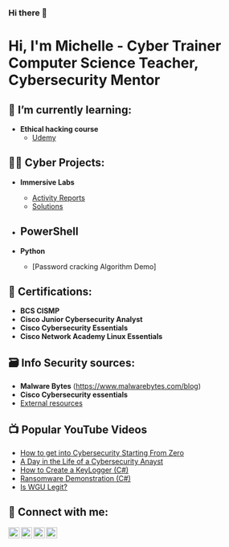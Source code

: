 ### Hi there 👋
<h1>Hi, I'm Michelle - Cyber Trainer <br/>Computer Science Teacher, Cybersecurity Mentor</h1>
<h2>🌱 I’m currently learning: </h2>

- <b> Ethical hacking course </b>
  - [Udemy ](https://www.udemy.com/course/complete-ethical-hacking-bootcamp-zero-to-mastery/)

<h2>👨‍💻 Cyber Projects:</h2>

- <b>Immersive Labs</b>
  - [Activity Reports](https://github.com/MSheptech/ImmersiveLab)
  - [Solutions]()
  
- <b>PowerShell</b>
  - 
- <b>Python</b>
  - [Password cracking Algorithm Demo]



<h2>📜 Certifications:</h2>

- <b>BCS CISMP</b>
-  <b>Cisco Junior Cybersecurity Analyst </b> 
- <b>Cisco Cybersecurity Essentials </b>
- <b>Cisco Network Academy Linux Essentials </b>

<h2>🗃 Info Security sources:</h2>

- <b>Malware Bytes</b> (https://www.malwarebytes.com/blog)
- <b>Cisco Cybersecurity essentials </b>
- [External resources](https://github.com/MSheptech/Cyber-resources) 

<h2>📺 Popular YouTube Videos</h2>

- [How to get into Cybersecurity Starting From Zero](https://www.youtube.com/watch?v=a83ASGn_V_s)
- [A Day in the Life of a Cybersecurity Anayst](https://www.youtube.com/watch?v=uHy3oM7NnoU)
- [How to Create a KeyLogger (C#)](https://www.youtube.com/watch?v=N-L9hklSlNk)
- [Ransomware Demonstration (C#)](https://www.youtube.com/watch?v=OfvdQeh79s0)
- [Is WGU Legit?](https://www.youtube.com/watch?v=E2MwRWxDBkA)

<h2> 🤳 Connect with me:</h2>

[<img align="left" alt="JoshMadakor | YouTube" width="22px" src="https://cdn.jsdelivr.net/npm/simple-icons@v3/icons/youtube.svg" />][youtube]
[<img align="left" alt="JoshMadakor | Twitter" width="22px" src="https://cdn.jsdelivr.net/npm/simple-icons@v3/icons/twitter.svg" />][twitter]
[<img align="left" alt="JoshMadakor | LinkedIn" width="22px" src="https://cdn.jsdelivr.net/npm/simple-icons@v3/icons/linkedin.svg" />][linkedin]
[<img align="left" alt="JoshMadakor | Instagram" width="22px" src="https://cdn.jsdelivr.net/npm/simple-icons@v3/icons/instagram.svg" />][instagram]

[twitter]: https://twitter.com/shellyshep
[youtube]: https://www.youtube.com/
[instagram]: https://www.instagram.com/
[linkedin]: https://www.linkedin.com/in/michelle-sheppard-78486511/
<!--
**MSheptech/MSheptech** is a ✨ _special_ ✨ repository because its `README.md` (this file) appears on your GitHub profile.

Here are some ideas to get you started:

- 🔭 I’m currently working on ...
- 🌱 I’m currently learning ...
- 👯 I’m looking to collaborate on ...
- 🤔 I’m looking for help with ...
- 💬 Ask me about ...
- 📫 How to reach me: ...
- 😄 Pronouns: ...
- ⚡ Fun fact: ...
-->
